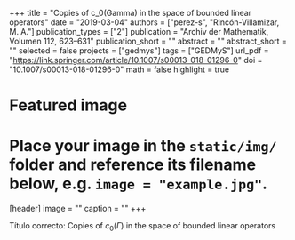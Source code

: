 +++
title = "Copies of c_0(Gamma) in the space of bounded linear operators"
date = "2019-03-04"
authors = ["perez-s", "Rincón-Villamizar, M. A."]
publication_types = ["2"]
publication = "Archiv der Mathematik, Volumen 112, 623–631"
publication_short = ""
abstract = ""
abstract_short = ""
selected = false
projects = ["gedmys"]
tags = ["GEDMyS"]
url_pdf = "https://link.springer.com/article/10.1007/s00013-018-01296-0"
doi = "10.1007/s00013-018-01296-0"
math = false
highlight = true
# Featured image
# Place your image in the `static/img/` folder and reference its filename below, e.g. `image = "example.jpg"`.
[header]
image = ""
caption = ""
+++

Título correcto: Copies of $c_0(\Gamma )$ in the space of bounded linear operators


